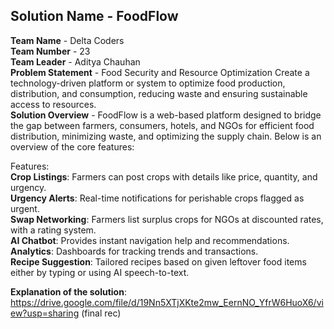 ## Solution Name - FoodFlow
**Team Name** - Delta Coders  
**Team Number** - 23  
**Team Leader** - Aditya Chauhan  
**Problem Statement** - 
Food Security and Resource Optimization Create a technology-driven platform or system to optimize food production, distribution, and consumption, reducing waste and ensuring sustainable access to resources.  
**Solution Overview** -  FoodFlow is a web-based platform designed to bridge the gap between farmers, consumers, hotels, and NGOs for efficient food distribution, minimizing waste, and optimizing the supply chain. Below is an overview of the core features:

Features:  
**Crop Listings**: Farmers can post crops with details like price, quantity, and urgency.  
**Urgency Alerts**: Real-time notifications for perishable crops flagged as urgent.  
**Swap Networking**: Farmers list surplus crops for NGOs at discounted rates, with a rating system.  
**AI Chatbot**: Provides instant navigation help and recommendations.  
**Analytics**: Dashboards for tracking trends and transactions.  
**Recipe Suggestion**: Tailored recipes based on given leftover food items either by typing or using AI speech-to-text.  
  
**Explanation of the solution**: https://drive.google.com/file/d/19Nn5XTjXKte2mw_EernNO_YfrW6HuoX6/view?usp=sharing  (final rec)
